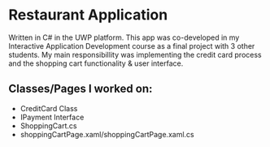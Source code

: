 # Restaurant Application 

Written in C# in the UWP platform. This app was co-developed in my Interactive Application Development course as a final project with 3 other students. My main responsibillity was implementing the credit card process and the shopping cart functionality & user interface. 

## Classes/Pages I worked on: 
  - CreditCard Class 
  - IPayment Interface 
  - ShoppingCart.cs
  - shoppingCartPage.xaml/shoppingCartPage.xaml.cs
  

